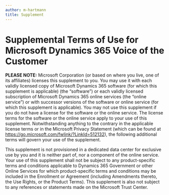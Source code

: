 ```yaml
---
author: m-hartmann
title: Supplement
---
```

# Supplemental Terms of Use for Microsoft Dynamics 365 Voice of the Customer

**PLEASE NOTE:** Microsoft Corporation (or based on where you live, one of its
affiliates) licenses this supplement to you. You may use it with each validly
licensed copy of Microsoft Dynamics 365 software (for which this supplement is
applicable) (the “software”) or each validly licensed subscription of Microsoft
Dynamics 365 online services (the “online service”) or with successor versions
of the software or online service (for which this supplement is applicable). You
may not use this supplement if you do not have a license for the software or the
online service. The license terms for the software or the online service apply
to your use of this supplement. Notwithstanding anything to the contrary in the
applicable license terms or in the Microsoft Privacy Statement (which can be
found at <https://go.microsoft.com/fwlink/?LinkId=512132>), the following
additional terms will govern your use of the supplement.

This supplement is not provisioned in a dedicated data center for exclusive use
by you and it is neither part of, nor a component of the online service. Your
use of this supplement shall not be subject to any product-specific terms and
conditions applicable to Dynamics 365 Government or other Online Services for
which product-specific terms and conditions may be included in the Enrollment or
Agreement (including Amendments thereto, the Use Rights, or the Product Terms).
This supplement is also not subject to any references or statements made on the
Microsoft Trust Center.


